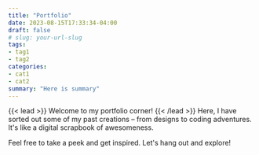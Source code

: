 ```yaml
---
title: "Portfolio"
date: 2023-08-15T17:33:34-04:00
draft: false
# slug: your-url-slug
tags:
- tag1
- tag2
categories:
- cat1
- cat2
summary: "Here is summary"
---
```

{{< lead >}}
Welcome to my portfolio corner! 
{{< /lead >}}
Here, I have sorted out some of my past creations – from designs to coding adventures. It's like a digital scrapbook of awesomeness. 

Feel free to take a peek and get inspired. Let's hang out and explore!

